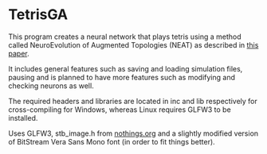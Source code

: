 # TetrisGA
This program creates a neural network that plays tetris using a method called NeuroEvolution of Augmented Topologies (NEAT) as described in [this paper](http://nn.cs.utexas.edu/downloads/papers/stanley.ec02.pdf).

It includes general features such as saving and loading simulation files, pausing and is planned to have more features such as modifying and checking neurons as well.

The required headers and libraries are located in inc and lib respectively for cross-compiling for Windows, whereas Linux requires GLFW3 to be installed.

Uses GLFW3, stb\_image.h from [nothings.org](http://nothings.org) and a slightly modified version of BitStream Vera Sans Mono font (in order to fit things better).
